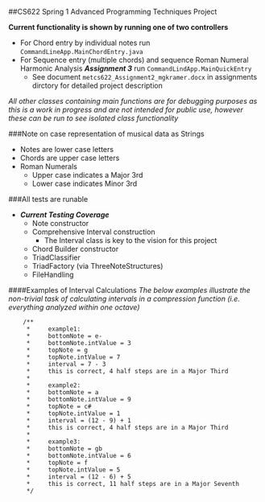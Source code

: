##CS622 Spring 1 Advanced Programming Techniques Project

**Current functionality is shown by running one of two controllers**
* For Chord entry by individual notes run `CommandLineApp.MainChordEntry.java`
* For Sequence entry (multiple chords) and sequence Roman Numeral Harmonic Analysis _**Assignment 3**_ run `CommandLindApp.MainQuickEntry`
  * See document `metcs622_Assignment2_mgkramer.docx` in assignments dirctory for detailed project description 

_All other classes containing main functions are for debugging purposes as this is a work in progress
and are not intended for public use, however these can be run to see isolated class functionality_

###Note on case representation of musical data as Strings
* Notes are lower case letters 
* Chords are upper case letters
* Roman Numerals 
  * Upper case indicates a Major 3rd 
  * Lower case indicates Minor 3rd 

###All tests are runable
* _**Current Testing Coverage**_
  * Note constructor 
  * Comprehensive Interval construction
    * The Interval class is key to the vision for this project
  * Chord Builder constructor 
  * TriadClassifier
  * TriadFactory (via ThreeNoteStructures)
  * FileHandling 



####Examples of Interval Calculations
_The below examples illustrate the non-trivial task of calculating intervals in a compression function (i.e. everything analyzed within one octave)_

        /**
         *     example1:
         *     bottomNote = e-
         *     bottomNote.intValue = 3
         *     topNote = g
         *     topNote.intValue = 7
         *     interval = 7 - 3
         *     this is correct, 4 half steps are in a Major Third
         *
         *     example2:
         *     bottomNote = a
         *     bottomNote.intValue = 9
         *     topNote = c#
         *     topNote.intValue = 1
         *     interval = (12 - 9) + 1
         *     this is correct, 4 half steps are in a Major Third
         *
         *     example3:
         *     bottomNote = gb
         *     bottomNote.intValue = 6
         *     topNote = f
         *     topNote.intValue = 5
         *     interval = (12 - 6) + 5
         *     this is correct, 11 half steps are in a Major Seventh
         */